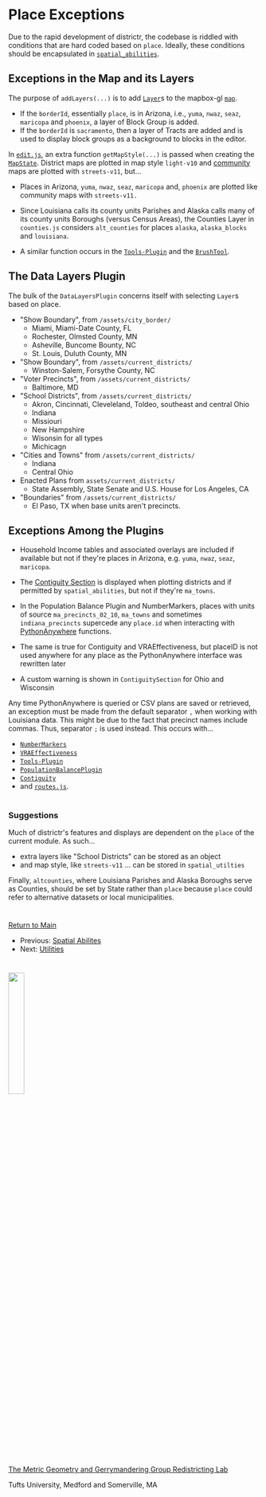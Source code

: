 # Place Exceptions

Due to the rapid development of districtr, the codebase is
riddled with conditions that are hard coded based on `place`. Ideally,
these conditions should be encapsulated in [`spatial_abilities`]. 

## Exceptions in the Map and its Layers

The purpose of `addLayers(...)` is to add [`Layer`]s to the
mapbox-gl [`map`]. 
- If the `borderId`, essentially `place`, is in Arizona, i.e., `yuma`,
`nwaz`, `seaz`, `maricopa` and `phoenix`, a layer of Block Group is
added.
- If the `borderId` is `sacramento`, then a layer of Tracts are added
and is used to display block groups as a background to blocks in the
editor. 

In [`edit.js`], an extra function `getMapStyle(...)` is passed when
creating the [`MapState`]. District maps are plotted in map style
`light-v10` and [community] maps are plotted with `streets-v11`, but...
- Places in Arizona, `yuma`, `nwaz`, `seaz`, `maricopa` and,
`phoenix` are plotted like community maps with `streets-v11.`

- Since Louisiana calls its county units Parishes and Alaska calls
many of its county units Boroughs (versus Census Areas), the Counties
Layer in `counties.js` considers `alt_counties` for places `alaska`,
`alaska_blocks` and `louisiana`. 
- A similar function occurs in the [`Tools-Plugin`] and the
[`BrushTool`]. 

## The Data Layers Plugin

The bulk of the `DataLayersPlugin` concerns itself with selecting
`Layer`s based on place. 

- "Show Boundary", from `/assets/city_border/`
  - Miami, Miami-Date County, FL
  - Rochester, Olmsted County, MN
  - Asheville, Buncome Bounty, NC
  - St. Louis, Duluth County, MN
- "Show Boundary", from `/assets/current_districts/`
  - Winston-Salem, Forsythe County, NC 
- "Voter Precincts", from `/assets/current_districts/`
  - Baltimore, MD
- "School Districts", from `/assets/current_districts/`
  - Akron, Cincinnati, Cleveleland, Toldeo, southeast and central Ohio
  - Indiana
  - Missiouri
  - New Hampshire
  - Wisonsin for all types
  - Michicagn 
- "Cities and Towns" from `/assets/current_districts/`
  - Indiana
  - Central Ohio 
- Enacted Plans from `assets/current_districts/`
  - State Assembly, State Senate and U.S. House for Los Angeles, CA
- "Boundaries" from `/assets/current_districts/`
  - El Paso, TX when base units aren't precincts.

## Exceptions Among the Plugins

- Household Income tables and associated overlays are included if
available but not if they're places in Arizona, e.g. `yuma`, `nwaz`,
`seaz`, `maricopa`.

- The [Contiguity Section] is displayed when plotting districts and if
permitted by `spatial_abilities`, but not if they're `ma_towns`. 
- In the Population Balance Plugin and NumberMarkers, places with
units of source `ma_precincts_02_10`, `ma_towns` and sometimes 
`indiana_precincts` supercede any `place.id` when interacting with 
[PythonAnywhere] functions. 
- The same is true for Contiguity and VRAEffectiveness, but placeID is
not used anywhere for any place as the PythonAnywhere interface was
rewritten later
- A custom warning is shown in `ContiguitySection` for Ohio and 
Wisconsin

Any time PythonAnywhere is queried or CSV plans are saved or retrieved,
an exception must be made from the default separator `,` when working
with  Louisiana data. This might be due to the fact that precinct names
include commas. Thus, separator `;` is used instead. This occurs with...
- [`NumberMarkers`]
- [`VRAEffectiveness`]
- [`Tools-Plugin`]
- [`PopulationBalancePlugin`]
- [`Contiguity`]
- and [`routes.js`].

# #

### Suggestions

Much of districtr's features and displays are dependent on the `place`
of the current module. As such...
- extra layers like "School Districts" can be stored as an object
- and map style, like `streets-v11`
... can be stored in `spatial_utilties`

Finally, `altcounties`, where Louisiana Parishes and Alaska Boroughs
serve as Counties, should be set by State rather than `place` because
`place` could refer to alternative datasets or local municipalities.

# # 

[Return to Main](../README.md)
- Previous: [Spatial Abilites](./10spatialabilities/spatialabilities.md)
- Next: [Utilities](./10spatialabilities/utils.md)

# #


[`Layer`]: ../02editormap/layer.md
[`map`]: ../02editormap/map.md
[`MapState`]: ../02editormap/map.md
[`edit.js`]: ../02editormap/editor.md
[`NumberMarkers`]: ../02editormap/numbermarkers.md

[`Tools-Plugin`]: ../03toolsplugins/toolsplugin.md
[`BrushTool`]: ../03toolsplugins/brusherasetools.md
[`Tools-Plugin`]: ../03toolsplugins/toolsplugin.md

[Contiguity Section]: ../04drawing/contiguity.md
[`Contiguity`]: ../04drawing/contiguity.md

[community]: ../05landmarks/coi.md

[`DataLayersPlugin`]: ../06charts/datalayersplugin.md
[`VRAEffectiveness`]: ../06charts/vra.md
[`PopulationBalancePlugin`]: ../06charts/popbalanceplugin.md

[PythonAnywhere]: ../09deployment/districtreda.md
[`routes.js`]: ../09deployment/routes.md

[`spatial_abilities`]: ../10spatialabilities/spatialabilities.md

# #

<img src="../../assets/mggg.svg" width=25%>

[The Metric Geometry and Gerrymandering Group Redistricting Lab](http://mggg.org)

Tufts University, Medford and Somerville, MA



